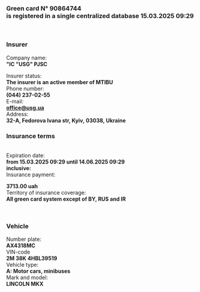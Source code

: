 
<html>

<body>

<p>

<h3> <strong> Green card N° 90864744 <br> 
 is registered in a single centralized database 15.03.2025 09:29
</strong>
 </h3><br>
 <h3> <strong> Insurer <br></strong>
 </h3>
<p>  
Company name: <br>
<strong>"IC "USG" PJSC</strong>
<br>
  
Insurer status:<br>
<strong>The insurer is an active member of
MTIBU </strong> <br>
Phone number:
<br> 
 <strong>(044) 237-02-55</strong><br>
E-mail:
 <br>
<strong>office@usg.ua</strong> <br>
Address:
 <br>
<strong>32-A, Fedorova Ivana str, Kyiv, 03038, Ukraine</strong> <br>

<h3> <strong>  Insurance terms</strong></h3><br>
Expiration date: <br>
<strong>from 15.03.2025 09:29 until 14.06.2025 09:29</strong>
 <br>
<strong>inclusive:
</strong> <br>
Insurance payment:<br>

<strong>3713.00 uah <br></strong>
Territory of insurance coverage:
 <br>
<strong>All green card system except of BY, RUS and IR

 </strong><br>
 
 <h3> <strong>  Vehicle 
<br></strong>
 </h3>
 
Number plate:
 <br>
<strong>AX4318MC</strong> <br>
VIN-code <br>
<strong>2M 38K 4HBL39519</strong>
 <br>
Vehicle type:
 <br>
<strong>A: Motor cars, minibuses</strong> <br>
Mark and model:
 <br>
 <strong>LINCOLN MKX</strong> <br>

</p>

